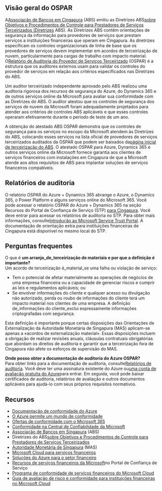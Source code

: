 ## Visão geral do OSPAR

A[Associação de Bancos em Cingapura](https://www.abs.org.sg/about-us/our-role) (ABS) emitiu as Diretrizes ABS[sobre Objetivos e Procedimentos de Controle para Prestadores de Serviços Terceirizados (Diretrizes](https://abs.org.sg/docs/library/abs_outsource_guidelines.pdf) ABS). As Diretrizes ABS contêm orientações de segurança da informação para provedores de serviços que prestam serviços a instituições financeiras que operam em Cingapura. As diretrizes especificam os controles organizacionais de linha de base que os provedores de serviços devem implementar em acordos de terceirização de nuvem, particularmente para cargas de trabalho com impacto material. O[Relatório de Auditoria do Provedor de Serviços Terceirizado](https://www.abs.org.sg/industry-guidelines/outsourcing) (OSPAR) é a estrutura que os auditores externos usam para validar os controles do provedor de serviços em relação aos critérios especificados nas Diretrizes do ABS.

Um auditor terceirizado independente aprovado pelo ABS realizou uma auditoria rigorosa dos recursos de segurança do Azure, do Dynamics 365 e de outros serviços online da Microsoft para avaliar sua conformidade com as Diretrizes do ABS. O auditor atestou que os controles de segurança dos serviços de nuvem da Microsoft foram adequadamente projetados para atender aos critérios de controles ABS aplicáveis e que esses controles operaram efetivamente durante o período de teste de um ano.

A obtenção do atestado ABS OSPAR demonstra que os controles de segurança para os serviços no escopo da Microsoft atendem às Diretrizes do ABS, colocando esses serviços na lista oficial de provedores de serviços terceirizados auditados da OSPAR que podem ser baixados da[página inicial de terceirização do ABS](https://www.abs.org.sg/industry-guidelines/outsourcing). O atestado OSPAR para Azure, Dynamics 365 e outros serviços online da Microsoft fornece garantia aos clientes de serviços financeiros com instalações em Cingapura de que a Microsoft atende aos altos requisitos de ABS para implantar soluções de serviços financeiros compatíveis.


## Relatórios de auditoria

O relatório OSPAR do Azure + Dynamics 365 abrange o Azure, o Dynamics 365, o Power Platform e alguns serviços online do Microsoft 365. Você pode acessar o relatório OSPAR do Azure + Dynamics 365 na seção Recursos do Portal de Confiança de Serviço (STP) [para Cingapura](https://servicetrust.microsoft.com/ViewPage/Singapore). Você deve entrar para acessar os relatórios de auditoria no STP. Para obter mais informações, consulte[Introdução ao Microsoft Service Trust Portal](https://aka.ms/stphelp). A documentação de orientação extra para instituições financeiras de Cingapura está disponível no mesmo local do STP.

## [](https://learn.microsoft.com/pt-br/azure/compliance/offerings/offering-ospar-singapore?toc=%2Fcompliance%2Fregulatory%2Ftoc.json&bc=%2Fcompliance%2Fregulatory%2Fbreadcrumb%2Ftoc.json#frequently-asked-questions)Perguntas frequentes

O que é **um arranjo_de_terceirização de materiais e por que a definição é importante?**  
Um acordo de terceirização é_material_se uma falha ou violação de serviço:

-   Tem o potencial de afetar materialmente as operações de negócios de uma empresa financeira ou a capacidade de gerenciar riscos e cumprir as leis e regulamentos aplicáveis; ou
-   Se envolver informações do cliente e qualquer acesso ou divulgação não autorizado, perda ou roubo de informações do cliente terá um impacto material nos clientes de uma empresa. A definição de_informações do cliente_exclui expressamente informações criptografadas com segurança.

Esta definição é importante porque certas disposições das Orientações de Externalização da Autoridade Monetária de Singapura (MAS) aplicam-se apenas a «acordos de externalização material». Essas disposições incluem a obrigação de realizar revisões anuais, cláusulas contratuais obrigatórias que abordam os direitos de auditoria e garantir que a terceirização fora de Cingapura não afete os esforços de supervisão do MAS.

**Onde posso obter a documentação de auditoria do Azure OSPAR?**  
Para obter links para a documentação de auditoria, consulte[Relatórios de auditoria](https://learn.microsoft.com/pt-br/azure/compliance/offerings/offering-ospar-singapore?toc=%2Fcompliance%2Fregulatory%2Ftoc.json&bc=%2Fcompliance%2Fregulatory%2Fbreadcrumb%2Ftoc.json#audit-reports). Você deve ter uma assinatura existente do Azure ou[uma conta de avaliação gratuita do Azure](https://azure.microsoft.com/free/)para entrar. Em seguida, você pode baixar certificados de auditoria, relatórios de avaliação e outros documentos aplicáveis para ajudá-lo com seus próprios requisitos normativos.

## [](https://learn.microsoft.com/pt-br/azure/compliance/offerings/offering-ospar-singapore?toc=%2Fcompliance%2Fregulatory%2Ftoc.json&bc=%2Fcompliance%2Fregulatory%2Fbreadcrumb%2Ftoc.json#resources)Recursos

-   [Documentação de conformidade do Azure](https://learn.microsoft.com/en-us/azure/compliance/)
-   [O Azure permite um mundo de conformidade](https://azure.microsoft.com/resources/azure-enables-a-world-of-compliance/)
-   [Ofertas de conformidade com o Microsoft 365](https://learn.microsoft.com/en-us/compliance/regulatory/offering-home)
-   [Conformidade na Central de Confiabilidade da Microsoft](https://www.microsoft.com/trust-center/compliance/compliance-overview)
-   [Associação de Bancos em Singapura](https://www.abs.org.sg/about-us/our-role) (ABS)
-   Diretrizes do ABS[sobre Objetivos e Procedimentos de Controle para Prestadores de Serviços Terceirizados](https://abs.org.sg/docs/library/abs_outsource_guidelines.pdf)
-   [Autoridade Monetária de Singapura](https://www.mas.gov.sg/) (MAS)
-   [Microsoft Cloud para serviços financeiros](https://www.microsoft.com/industry/financial-services/microsoft-cloud-for-financial-services)
-   [Soluções do Azure para o setor financeiro](https://learn.microsoft.com/en-us/azure/architecture/industries/finance)
-   [Recursos de serviços financeiros da Microsoft](https://servicetrust.microsoft.com/Viewpage/FinancialServices2)no Portal de Confiança de Serviço
-   [Programa de conformidade de serviços financeiros do Microsoft Cloud](https://aka.ms/FSCP-Print)
-   [Guia de avaliação de risco e conformidade para instituições financeiras no Microsoft Cloud](https://azure.microsoft.com/resources/risk-assessment-and-compliance-guide-for-financial-institutions-in-the-microsoft-cloud-/)
